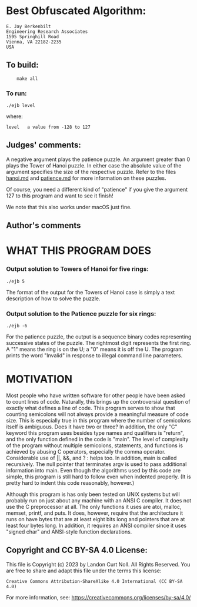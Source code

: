# Best Obfuscated Algorithm:

	E. Jay Berkenbilt
	Engineering Research Associates
	1595 Springhill Road
	Vienna, VA 22182-2235
	USA

## To build:

        make all

### To run:

	./ejb level

where:

	level   a value from -128 to 127

## Judges' comments:

A negative argument plays the patience puzzle.  An argument
greater than 0 plays the Tower of Hanoi puzzle.  In either case
the absolute value of the argument specifies the size of the
respective puzzle.  Refer to the files [hanoi.md](hanoi.md) and
[patience.md](patience.md) for more information on these puzzles.

Of course, you need a different kind of "patience" if you give
the argument 127 to this program and want to see it finish!

We note that this also works under macOS just fine.

## Author's comments

WHAT THIS PROGRAM DOES
======================

### Output solution to Towers of Hanoi for five rings:

	./ejb 5			

The format of the output for the Towers of Hanoi case is simply a
text description of how to solve the puzzle.

### Output solution to the Patience puzzle for six rings:


	./ejb -6	


For the patience puzzle, the output is a sequence binary codes representing
successive states of the puzzle.  The rightmost digit represents the first ring.
A "1" means the ring is on the U; a "0" means it is off the U.  The program
prints the word "Invalid" in response to illegal command line parameters.


MOTIVATION
==========

Most people who have written software for other people have been
asked to count lines of code.  Naturally, this brings up the
controversial question of exactly what defines a line of code.
This program serves to show that counting semicolons will not
always provide a meaningful measure of code size.  This is
especially true in this program where the number of semicolons
itself is ambiguous.  Does it have two or three?  In addition, the
only "C" keyword this program uses besides type names and
qualifiers is "return", and the only function defined in the code
is "main".  The level of complexity of the program without multiple
semicolons, statements, and functions is achieved by abusing C
operators, especially the comma operator.  Considerable use of ||,
&&, and ? : helps too.  In addition, main is called recursively.
The null pointer that terminates argv is used to pass additional
information into main.  Even though the algorithms used by this
code are simple, this program is still hard to follow even when
indented properly.  (It is pretty hard to indent this code
reasonably, however.)

Although this program is has only been tested on UNIX systems but
will probably run on just about any machine with an ANSI C
compiler.  It does not use the C preprocessor at all.  The only
functions it uses are atoi, malloc, memset, printf, and puts.  It
does, however, require that the architecture it runs on have bytes
that are at least eight bits long and pointers that are at least
four bytes long.  In addition, it requires an ANSI compiler since
it uses "signed char" and ANSI-style function declarations.

## Copyright and CC BY-SA 4.0 License:

This file is Copyright (c) 2023 by Landon Curt Noll.  All Rights Reserved.
You are free to share and adapt this file under the terms this license:

    Creative Commons Attribution-ShareAlike 4.0 International (CC BY-SA 4.0)

For more information, see: https://creativecommons.org/licenses/by-sa/4.0/
